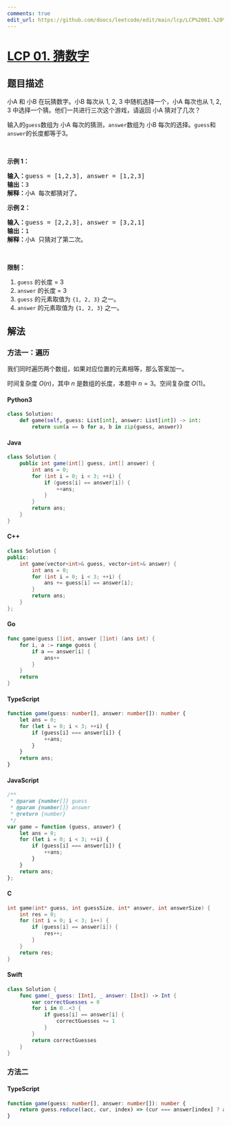 ```yaml
---
comments: true
edit_url: https://github.com/doocs/leetcode/edit/main/lcp/LCP%2001.%20%E7%8C%9C%E6%95%B0%E5%AD%97/README.md
---
```


<!-- problem:start -->

# [LCP 01. 猜数字](https://leetcode.cn/problems/guess-numbers)

## 题目描述

<!-- description:start -->

<p>小A 和 小B 在玩猜数字。小B 每次从 1, 2, 3 中随机选择一个，小A 每次也从 1, 2, 3 中选择一个猜。他们一共进行三次这个游戏，请返回 小A 猜对了几次？</p>

<p>输入的<code>guess</code>数组为 小A 每次的猜测，<code>answer</code>数组为 小B 每次的选择。<code>guess</code>和<code>answer</code>的长度都等于3。</p>

<p> </p>

<p><strong>示例 1：</strong></p>

<pre>
<strong>输入：</strong>guess = [1,2,3], answer = [1,2,3]
<strong>输出：</strong>3
<strong>解释：</strong>小A 每次都猜对了。</pre>

<p><strong>示例 2：</strong></p>

<pre>
<strong>输入：</strong>guess = [2,2,3], answer = [3,2,1]
<strong>输出：</strong>1
<strong>解释：</strong>小A 只猜对了第二次。</pre>

<p> </p>

<p><strong>限制：</strong></p>

<ol>
	<li><code>guess</code> 的长度 = 3</li>
	<li><code>answer</code> 的长度 = 3</li>
	<li><code>guess</code> 的元素取值为 <code>{1, 2, 3}</code> 之一。</li>
	<li><code>answer</code> 的元素取值为 <code>{1, 2, 3}</code> 之一。</li>
</ol>

<!-- description:end -->

## 解法

<!-- solution:start -->

### 方法一：遍历

我们同时遍历两个数组，如果对应位置的元素相等，那么答案加一。

时间复杂度 $O(n)$，其中 $n$ 是数组的长度，本题中 $n=3$。空间复杂度 $O(1)$。

<!-- tabs:start -->

#### Python3

```python
class Solution:
    def game(self, guess: List[int], answer: List[int]) -> int:
        return sum(a == b for a, b in zip(guess, answer))
```

#### Java

```java
class Solution {
    public int game(int[] guess, int[] answer) {
        int ans = 0;
        for (int i = 0; i < 3; ++i) {
            if (guess[i] == answer[i]) {
                ++ans;
            }
        }
        return ans;
    }
}
```

#### C++

```cpp
class Solution {
public:
    int game(vector<int>& guess, vector<int>& answer) {
        int ans = 0;
        for (int i = 0; i < 3; ++i) {
            ans += guess[i] == answer[i];
        }
        return ans;
    }
};
```

#### Go

```go
func game(guess []int, answer []int) (ans int) {
	for i, a := range guess {
		if a == answer[i] {
			ans++
		}
	}
	return
}
```

#### TypeScript

```ts
function game(guess: number[], answer: number[]): number {
    let ans = 0;
    for (let i = 0; i < 3; ++i) {
        if (guess[i] === answer[i]) {
            ++ans;
        }
    }
    return ans;
}
```

#### JavaScript

```js
/**
 * @param {number[]} guess
 * @param {number[]} answer
 * @return {number}
 */
var game = function (guess, answer) {
    let ans = 0;
    for (let i = 0; i < 3; ++i) {
        if (guess[i] === answer[i]) {
            ++ans;
        }
    }
    return ans;
};
```

#### C

```c
int game(int* guess, int guessSize, int* answer, int answerSize) {
    int res = 0;
    for (int i = 0; i < 3; i++) {
        if (guess[i] == answer[i]) {
            res++;
        }
    }
    return res;
}
```

#### Swift

```swift
class Solution {
    func game(_ guess: [Int], _ answer: [Int]) -> Int {
        var correctGuesses = 0
        for i in 0..<3 {
            if guess[i] == answer[i] {
                correctGuesses += 1
            }
        }
        return correctGuesses
    }
}
```

<!-- tabs:end -->

<!-- solution:end -->

<!-- solution:start-->

### 方法二

<!-- tabs:start -->

#### TypeScript

```ts
function game(guess: number[], answer: number[]): number {
    return guess.reduce((acc, cur, index) => (cur === answer[index] ? acc + 1 : acc), 0);
}
```

<!-- tabs:end -->

<!-- solution:end -->

<!-- problem:end -->

